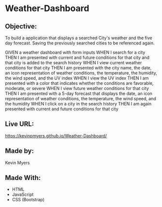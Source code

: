 # Weather-Dashboard

## Objective:
To build a application that displays a searched City's weather and the five day forecast. Saving the previously searched cities to be referenced again.

GIVEN a weather dashboard with form inputs
WHEN I search for a city
THEN I am presented with current and future conditions for that city and that city is added to the search history
WHEN I view current weather conditions for that city
THEN I am presented with the city name, the date, an icon representation of weather conditions, the temperature, the humidity, the wind speed, and the UV index
WHEN I view the UV index
THEN I am presented with a color that indicates whether the conditions are favorable, moderate, or severe
WHEN I view future weather conditions for that city
THEN I am presented with a 5-day forecast that displays the date, an icon representation of weather conditions, the temperature, the wind speed, and the humidity
WHEN I click on a city in the search history
THEN I am again presented with current and future conditions for that city
## Live URL:
https://kevinpmyers.github.io/Weather-Dashboard/

## Made by:
Kevin Myers

## Made With:
* HTML
* JavaScript
* CSS (Bootstrap)
